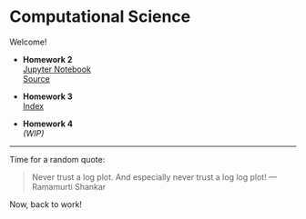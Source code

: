 # Computational Science

Welcome!

- **Homework 2**  
  [Jupyter Notebook](https://nbviewer.jupyter.org/github/mattbit/computational-science/blob/master/h2/Homework%202.ipynb?flush_cache=true)  
  [Source](https://github.com/mattbit/computational-science/blob/master/h2/Homework%202.ipynb)

- **Homework 3**  
  [Index](https://github.com/mattbit/computational-science/tree/master/h3)

- **Homework 4**  
  *(WIP)*

------------------------
Time for a random quote:

> Never trust a log plot. And especially never trust a log log plot!
> — Ramamurti Shankar

Now, back to work!

